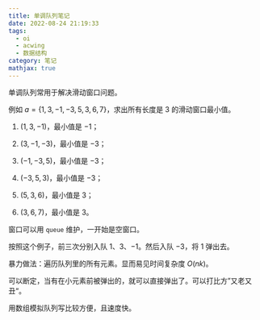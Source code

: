```yaml
---
title: 单调队列笔记
date: 2022-08-24 21:19:33
tags:
  - oi
  - acwing
  - 数据结构
category: 笔记
mathjax: true
---
```


单调队列常用于解决滑动窗口问题。

例如 $a=\{1, 3, -1, -3, 5, 3, 6, 7\}$，求出所有长度是 $3$ 的滑动窗口最小值。

1. $(1, 3, -1)$，最小值是 $-1$；

2. $(3, -1, -3)$，最小值是 $-3$；

3. $(-1, -3, 5)$，最小值是 $-3$；

4. $(-3, 5, 3)$，最小值是 $-3$；

5. $(5, 3, 6)$，最小值是 $3$；

6. $(3, 6, 7)$，最小值是 $3$。

窗口可以用 `queue` 维护，一开始是空窗口。

按照这个例子，前三次分别入队 $1$、$3$、$-1$。然后入队 $-3$，将 $1$ 弹出去。

暴力做法：遍历队列里的所有元素。显而易见时间复杂度 $O(nk)$。

可以断定，当有在小元素前被弹出的，就可以直接弹出了。可以打比方”又老又丑“。

用数组模拟队列写比较方便，且速度快。